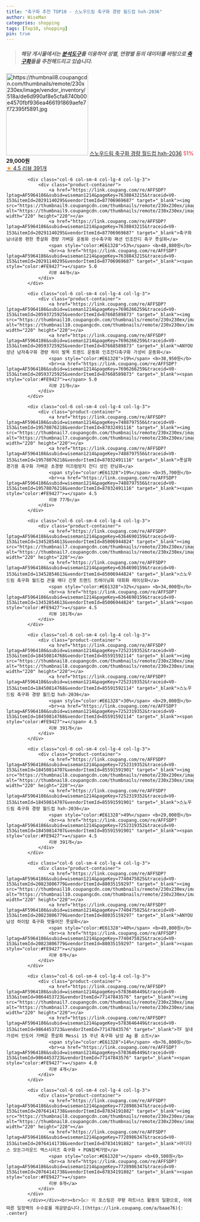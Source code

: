 ```yaml
---
title: "축구화 추천 TOP10 - 스노우드림 축구화 경량 월드컵 hxh-2036"
author: WiseMan
categories: shopping
tags: [Top10, shopping]
pin: true
---
```


> ##### 해당 게시물에서는 [**분석도구**](https://itemscout.io/)를 이용하여 **성별**, **연령별** 등의 데이터를 바탕으로 [**축구화**](https://link.coupang.com/a/baae76)들을 추천해드리고 있습니다.
<div class="container"><div class="row">
            <div class="col-6 col-sm-4 col-lg-4 col-lg-3">
                <div class="product-container">
                    <a href="https://link.coupang.com/re/AFFSDP?lptag=AF5964186&subid=wiseman1214&pageKey=7252319352&traceid=V0-153&itemId=18450814700&vendorItemId=86014447931" target="_blank"><img src="https://thumbnail8.coupangcdn.com/thumbnails/remote/230x230ex/image/vendor_inventory/518a/de6d990af8e5cfa8740b00e4570fbf936ea466191869aefe7f72395f5891.jpg" alt="https://thumbnail8.coupangcdn.com/thumbnails/remote/230x230ex/image/vendor_inventory/518a/de6d990af8e5cfa8740b00e4570fbf936ea466191869aefe7f72395f5891.jpg" width="220" height="220"></a>
                    <a href="https://link.coupang.com/re/AFFSDP?lptag=AF5964186&subid=wiseman1214&pageKey=7252319352&traceid=V0-153&itemId=18450814700&vendorItemId=86014447931" target="_blank">스노우드림 축구화 경량 월드컵 hxh-2036</a>
                    <span style="color:#E61328">51%</span> <b>29,000원</b>
                    <br><a href="https://link.coupang.com/re/AFFSDP?lptag=AF5964186&subid=wiseman1214&pageKey=7252319352&traceid=V0-153&itemId=18450814700&vendorItemId=86014447931" target="_blank"><span style="color:#FE9427">★</span> 4.5
                    리뷰 391개</a>
                </div>
            </div>
            
            <div class="col-6 col-sm-4 col-lg-4 col-lg-3">
                <div class="product-container">
                    <a href="https://link.coupang.com/re/AFFSDP?lptag=AF5964186&subid=wiseman1214&pageKey=7638843215&traceid=V0-153&itemId=20291140295&vendorItemId=87706969687" target="_blank"><img src="https://thumbnail9.coupangcdn.com/thumbnails/remote/230x230ex/image/vendor_inventory/3cdd/ac0dff4ee50a5ce1d97d5604ff6958d10f5f5382b6af70ddf744e1159e0c.jpg" alt="https://thumbnail9.coupangcdn.com/thumbnails/remote/230x230ex/image/vendor_inventory/3cdd/ac0dff4ee50a5ce1d97d5604ff6958d10f5f5382b6af70ddf744e1159e0c.jpg" width="220" height="220"></a>
                    <a href="https://link.coupang.com/re/AFFSDP?lptag=AF5964186&subid=wiseman1214&pageKey=7638843215&traceid=V0-153&itemId=20291140295&vendorItemId=87706969687" target="_blank">축구화 남녀공용 편한 풋살화 경량 가벼운 운동화 선수축구화 패션 인조잔디 축구 풋살화</a>
                    <span style="color:#E61328">53%</span> <b>48,880원</b>
                    <br><a href="https://link.coupang.com/re/AFFSDP?lptag=AF5964186&subid=wiseman1214&pageKey=7638843215&traceid=V0-153&itemId=20291140295&vendorItemId=87706969687" target="_blank"><span style="color:#FE9427">★</span> 5.0
                    리뷰 44개</a>
                </div>
            </div>
            
            <div class="col-6 col-sm-4 col-lg-4 col-lg-3">
                <div class="product-container">
                    <a href="https://link.coupang.com/re/AFFSDP?lptag=AF5964186&subid=wiseman1214&pageKey=7696266259&traceid=V0-153&itemId=20593725925&vendorItemId=87668589873" target="_blank"><img src="https://thumbnail10.coupangcdn.com/thumbnails/remote/230x230ex/image/vendor_inventory/924a/f123404095d0dc111f1f82b29c6c33da5b792ba0eab2c92b0abadc353028.jpg" alt="https://thumbnail10.coupangcdn.com/thumbnails/remote/230x230ex/image/vendor_inventory/924a/f123404095d0dc111f1f82b29c6c33da5b792ba0eab2c92b0abadc353028.jpg" width="220" height="220"></a>
                    <a href="https://link.coupang.com/re/AFFSDP?lptag=AF5964186&subid=wiseman1214&pageKey=7696266259&traceid=V0-153&itemId=20593725925&vendorItemId=87668589873" target="_blank">ANYOU 성년 남자축구화 경량 하이 발목 트렌드 운동화 인조잔디축구화 가성비 운동화</a>
                    <span style="color:#E61328">19%</span> <b>38,950원</b>
                    <br><a href="https://link.coupang.com/re/AFFSDP?lptag=AF5964186&subid=wiseman1214&pageKey=7696266259&traceid=V0-153&itemId=20593725925&vendorItemId=87668589873" target="_blank"><span style="color:#FE9427">★</span> 5.0
                    리뷰 21개</a>
                </div>
            </div>
            
            <div class="col-6 col-sm-4 col-lg-4 col-lg-3">
                <div class="product-container">
                    <a href="https://link.coupang.com/re/AFFSDP?lptag=AF5964186&subid=wiseman1214&pageKey=7488797556&traceid=V0-153&itemId=19578076218&vendorItemId=87032491116" target="_blank"><img src="https://thumbnail7.coupangcdn.com/thumbnails/remote/230x230ex/image/vendor_inventory/17ff/c6b0b123d317f58e92ab5d40a9106c226fb53042418d693d841dc1812527.jpg" alt="https://thumbnail7.coupangcdn.com/thumbnails/remote/230x230ex/image/vendor_inventory/17ff/c6b0b123d317f58e92ab5d40a9106c226fb53042418d693d841dc1812527.jpg" width="220" height="220"></a>
                    <a href="https://link.coupang.com/re/AFFSDP?lptag=AF5964186&subid=wiseman1214&pageKey=7488797556&traceid=V0-153&itemId=19578076218&vendorItemId=87032491116" target="_blank">풋살화 경기용 축구화 가벼운 초경량 미끄럼방지 잔디 성인 런닝화</a>
                    <span style="color:#E61328">19%</span> <b>35,700원</b>
                    <br><a href="https://link.coupang.com/re/AFFSDP?lptag=AF5964186&subid=wiseman1214&pageKey=7488797556&traceid=V0-153&itemId=19578076218&vendorItemId=87032491116" target="_blank"><span style="color:#FE9427">★</span> 4.5
                    리뷰 77개</a>
                </div>
            </div>
            
            <div class="col-6 col-sm-4 col-lg-4 col-lg-3">
                <div class="product-container">
                    <a href="https://link.coupang.com/re/AFFSDP?lptag=AF5964186&subid=wiseman1214&pageKey=6364690159&traceid=V0-153&itemId=13452854613&vendorItemId=85006944824" target="_blank"><img src="https://thumbnail7.coupangcdn.com/thumbnails/remote/230x230ex/image/vendor_inventory/1075/9b3cd449652df0d21b75ca1f48703fd9a7576815bcff5bf63b9a161225de.jpg" alt="https://thumbnail7.coupangcdn.com/thumbnails/remote/230x230ex/image/vendor_inventory/1075/9b3cd449652df0d21b75ca1f48703fd9a7576815bcff5bf63b9a161225de.jpg" width="220" height="220"></a>
                    <a href="https://link.coupang.com/re/AFFSDP?lptag=AF5964186&subid=wiseman1214&pageKey=6364690159&traceid=V0-153&itemId=13452854613&vendorItemId=85006944824" target="_blank">스노우드림 축구화 월드컵 끈을 매다 긴못 트랜드 트레이닝화 대회화 레이싱화</a>
                    <span style="color:#E61328">32%</span> <b>34,000원</b>
                    <br><a href="https://link.coupang.com/re/AFFSDP?lptag=AF5964186&subid=wiseman1214&pageKey=6364690159&traceid=V0-153&itemId=13452854613&vendorItemId=85006944824" target="_blank"><span style="color:#FE9427">★</span> 4.5
                    리뷰 101개</a>
                </div>
            </div>
            
            <div class="col-6 col-sm-4 col-lg-4 col-lg-3">
                <div class="product-container">
                    <a href="https://link.coupang.com/re/AFFSDP?lptag=AF5964186&subid=wiseman1214&pageKey=7252319352&traceid=V0-153&itemId=18450814768&vendorItemId=85591592114" target="_blank"><img src="https://thumbnail8.coupangcdn.com/thumbnails/remote/230x230ex/image/vendor_inventory/e2bc/7aadd098ddb5d0634e4856e2f5d32fc0de8397d3c8495fbff2172e3a5bf3.jpg" alt="https://thumbnail8.coupangcdn.com/thumbnails/remote/230x230ex/image/vendor_inventory/e2bc/7aadd098ddb5d0634e4856e2f5d32fc0de8397d3c8495fbff2172e3a5bf3.jpg" width="220" height="220"></a>
                    <a href="https://link.coupang.com/re/AFFSDP?lptag=AF5964186&subid=wiseman1214&pageKey=7252319352&traceid=V0-153&itemId=18450814768&vendorItemId=85591592114" target="_blank">스노우드림 축구화 경량 월드컵 hxh-2036</a>
                    <span style="color:#E61328">30%</span> <b>29,000원</b>
                    <br><a href="https://link.coupang.com/re/AFFSDP?lptag=AF5964186&subid=wiseman1214&pageKey=7252319352&traceid=V0-153&itemId=18450814768&vendorItemId=85591592114" target="_blank"><span style="color:#FE9427">★</span> 4.5
                    리뷰 391개</a>
                </div>
            </div>
            
            <div class="col-6 col-sm-4 col-lg-4 col-lg-3">
                <div class="product-container">
                    <a href="https://link.coupang.com/re/AFFSDP?lptag=AF5964186&subid=wiseman1214&pageKey=7252319352&traceid=V0-153&itemId=18450814707&vendorItemId=85591591901" target="_blank"><img src="https://thumbnail8.coupangcdn.com/thumbnails/remote/230x230ex/image/vendor_inventory/518a/de6d990af8e5cfa8740b00e4570fbf936ea466191869aefe7f72395f5891.jpg" alt="https://thumbnail8.coupangcdn.com/thumbnails/remote/230x230ex/image/vendor_inventory/518a/de6d990af8e5cfa8740b00e4570fbf936ea466191869aefe7f72395f5891.jpg" width="220" height="220"></a>
                    <a href="https://link.coupang.com/re/AFFSDP?lptag=AF5964186&subid=wiseman1214&pageKey=7252319352&traceid=V0-153&itemId=18450814707&vendorItemId=85591591901" target="_blank">스노우드림 축구화 경량 월드컵 hxh-2036</a>
                    <span style="color:#E61328">49%</span> <b>29,000원</b>
                    <br><a href="https://link.coupang.com/re/AFFSDP?lptag=AF5964186&subid=wiseman1214&pageKey=7252319352&traceid=V0-153&itemId=18450814707&vendorItemId=85591591901" target="_blank"><span style="color:#FE9427">★</span> 4.5
                    리뷰 391개</a>
                </div>
            </div>
            
            <div class="col-6 col-sm-4 col-lg-4 col-lg-3">
                <div class="product-container">
                    <a href="https://link.coupang.com/re/AFFSDP?lptag=AF5964186&subid=wiseman1214&pageKey=7740475825&traceid=V0-153&itemId=20823806779&vendorItemId=88035159297" target="_blank"><img src="https://thumbnail10.coupangcdn.com/thumbnails/remote/230x230ex/image/vendor_inventory/eba2/cc168bbafa082a9a7d96b3f3582f18ca3927e80c1c98cd2d0ddf73c3d714.jpg" alt="https://thumbnail10.coupangcdn.com/thumbnails/remote/230x230ex/image/vendor_inventory/eba2/cc168bbafa082a9a7d96b3f3582f18ca3927e80c1c98cd2d0ddf73c3d714.jpg" width="220" height="220"></a>
                    <a href="https://link.coupang.com/re/AFFSDP?lptag=AF5964186&subid=wiseman1214&pageKey=7740475825&traceid=V0-153&itemId=20823806779&vendorItemId=88035159297" target="_blank">ANYOU 남성 하이탑 축구화 멋들어진 풋살화</a>
                    <span style="color:#E61328">40%</span> <b>49,800원</b>
                    <br><a href="https://link.coupang.com/re/AFFSDP?lptag=AF5964186&subid=wiseman1214&pageKey=7740475825&traceid=V0-153&itemId=20823806779&vendorItemId=88035159297" target="_blank"><span style="color:#FE9427">★</span> 
                    리뷰 0개</a>
                </div>
            </div>
            
            <div class="col-6 col-sm-4 col-lg-4 col-lg-3">
                <div class="product-container">
                    <a href="https://link.coupang.com/re/AFFSDP?lptag=AF5964186&subid=wiseman1214&pageKey=5783646449&traceid=V0-153&itemId=9864453723&vendorItemId=77147843576" target="_blank"><img src="https://thumbnail7.coupangcdn.com/thumbnails/remote/230x230ex/image/vendor_inventory/f1bf/87ffca0688f2d401578eafc7482807c6398094bde6f4104f4757c64f89ee.jpeg" alt="https://thumbnail7.coupangcdn.com/thumbnails/remote/230x230ex/image/vendor_inventory/f1bf/87ffca0688f2d401578eafc7482807c6398094bde6f4104f4757c64f89ee.jpeg" width="220" height="220"></a>
                    <a href="https://link.coupang.com/re/AFFSDP?lptag=AF5964186&subid=wiseman1214&pageKey=5783646449&traceid=V0-153&itemId=9864453723&vendorItemId=77147843576" target="_blank">TF 실내 가성비 인도어 가벼운 풋살화 Messi 15 주년 축구화 남성 Ag 롱 쇼트</a>
                    <span style="color:#E61328">14%</span> <b>76,800원</b>
                    <br><a href="https://link.coupang.com/re/AFFSDP?lptag=AF5964186&subid=wiseman1214&pageKey=5783646449&traceid=V0-153&itemId=9864453723&vendorItemId=77147843576" target="_blank"><span style="color:#FE9427">★</span> 4.0
                    리뷰 4개</a>
                </div>
            </div>
            
            <div class="col-6 col-sm-4 col-lg-4 col-lg-3">
                <div class="product-container">
                    <a href="https://link.coupang.com/re/AFFSDP?lptag=AF5964186&subid=wiseman1214&pageKey=7728986347&traceid=V0-153&itemId=20764141738&vendorItemId=87834191882" target="_blank"><img src="https://thumbnail8.coupangcdn.com/thumbnails/remote/230x230ex/image/vendor_inventory/7217/70680c4cc564d0f6ccbbbcbea498608545b40b4dc2460cce1efb67b59209.jpg" alt="https://thumbnail8.coupangcdn.com/thumbnails/remote/230x230ex/image/vendor_inventory/7217/70680c4cc564d0f6ccbbbcbea498608545b40b4dc2460cce1efb67b59209.jpg" width="220" height="220"></a>
                    <a href="https://link.coupang.com/re/AFFSDP?lptag=AF5964186&subid=wiseman1214&pageKey=7728986347&traceid=V0-153&itemId=20764141738&vendorItemId=87834191882" target="_blank">아디다스 모든그라운드 엑스시리즈 축구화 + PGN짐쌕가방</a>
                    <span style="color:#E61328"></span> <b>69,500원</b>
                    <br><a href="https://link.coupang.com/re/AFFSDP?lptag=AF5964186&subid=wiseman1214&pageKey=7728986347&traceid=V0-153&itemId=20764141738&vendorItemId=87834191882" target="_blank"><span style="color:#FE9427">★</span> 
                    리뷰 0개</a>
                </div>
            </div>
            </div></div><br><br>[👉 이 포스팅은 쿠팡 파트너스 활동의 일환으로, 이에 따른 일정액의 수수료를 제공받습니다.](https://link.coupang.com/a/baae76){: .center}